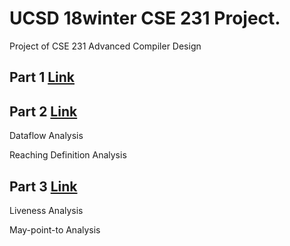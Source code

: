 # UCSD 18winter CSE 231 Project.

Project of CSE 231 Advanced Compiler Design

## Part 1 [Link](https://ucsd-pl.github.io/cse231/wi18/part1.html)

## Part 2 [Link](https://ucsd-pl.github.io/cse231/wi18/part2.html)
Dataflow Analysis

Reaching Definition Analysis

## Part 3 [Link](https://ucsd-pl.github.io/cse231/wi18/part3.html)
Liveness Analysis

May-point-to Analysis